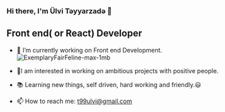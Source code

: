  ### Hi there, I'm Ülvi Təyyarzadə 👋
  ## Front end( or React) Developer


- 🔭 I’m currently working on Front end Development.![ExemplaryFairFeline-max-1mb](https://user-images.githubusercontent.com/96413868/159546380-077365d9-f700-4594-b42c-ef3e3aea7331.gif)


- 🌟I am interested in working on ambitious projects with positive
people.
- 📚 Learning new things, self driven, hard working and friendly.😃
- 📫 How to reach me: t99ulvi@gmail.com


